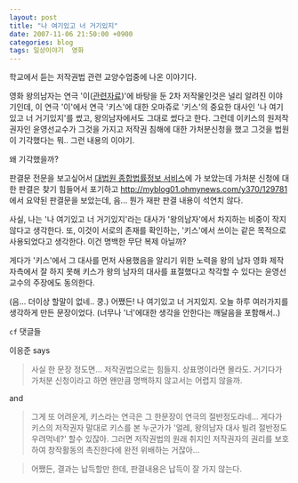 ```yaml
---
layout: post
title: "나 여기있고 너 거기있지"
date: 2007-11-06 21:50:00 +0900
categories: blog
tags: 일상이야기  영화
---
```


학교에서 듣는 저작권법 관련 교양수업중에 나온 이야기다.

영화 왕의남자는 연극 '이([관련자료](http://ko.wikipedia.org/wiki/%EC%9D%B4_%28%EC%97%B0%EA%B7%B9%29))'에 바탕을 둔 2차 저작물인것은 널리 알려진 이야기인데, 이 연극 '이'에서 연극 '키스'에 대한 오마쥬로 '키스'의 중요한 대사인 '나 여기있고 너 거기있지'를 썼고, 왕의남자에서도 그대로 썼다고 한다. 그런데 이키스의 원저작권자인 윤영선교수가 그것을 가지고 저작권 침해에 대한 가처분신청을 했고 그것을 법원이 기각했다는 뭐.. 그런 내용의 이야기.

왜 기각했을까?

판결문 전문을 보고싶어서 [대법원 종합법률정보 서비스](http://glaw.scourt.go.kr/jbsonw/jbson.do)에 가 보았는데 가처분 신청에 대한 판결은 찾기 힘들어서 포기하고 http://myblog01.ohmynews.com/y370/129781 에서 요약된 판결문을 보았는데, 음... 뭔가 재판 판결 내용이 석연치 않다.

사실, 나는 '나 여기있고 너 거기있지'라는 대사가 '왕의남자'에서 차지하는 비중이 작지 않다고 생각한다. 또, 이것이 서로의 존재를 확인하는, '키스'에서 쓰이는 같은 목적으로 사용되었다고 생각한다. 이건 명백한 무단 복제 아닐까?

게다가 '키스'에서 그 대사를 먼저 사용했음을 알리기 위한 노력을 왕의 남자 영화 제작자측에서 잘 하지 못해 키스가 왕의 남자의 대사를 표절했다고 착각할 수 있다는 윤영선 교수의 주장에도 동의한다.

(음... 더이상 할말이 없네.. 쿵.) 어쨌든! 나 여기있고 너 거지있지. 오늘 하루 여러가지를 생각하게 만든 문장이었다. (너무나 '너'에대한 생각을 안한다는 깨달음을 포함해서..)

```cf``` 댓글들

이응준 says

> 사실 한 문장 정도면... 저작권법으로는 힘들지. 상표명이라면 몰라도. 거기다가 가처분 신청이라고 하면 왠만큼 명백하지 않고서는 어렵지 않을까.

and

> 그게 또 어려운게, 키스라는 연극은 그 한문장이 연극의 절반정도라네... 게다가 키스의 저작권자 말대로 키스를 본 누군가가 '얼레, 왕의남자 대사 빌려 절반정도 우려먹네?' 할수 있잖아. 그러면 저작권법의 원래 취지인 저작권자의 권리를 보호하여 창작활동의 촉진한다에 완전 위배하는 거잖아...

> 어쨌든, 결과는 납득할만 한데, 판결내용은 납득이 잘 가지 않는다.


